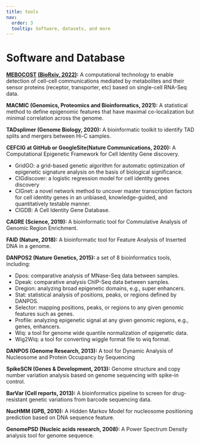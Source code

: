 ```yaml
---
title: tools
nav:
  order: 3
  tooltip: Software, datasets, and more
---
```


# <i class="fas fa-tools"></i>Software and Database


**[MEBOCOST](https://github.com/zhengrongbin/MEBOCOST) [(BioRxiv, 2022)](https://www.biorxiv.org/content/10.1101/2022.05.30.494067v1):**
A computational technology to enable detection of cell-cell communications mediated by metabolites and their sensor proteins (receptor, transporter, etc) based on single-cell RNA-Seq data.

**MACMIC (Genomics, Proteomics and Bioinformatics, 2021):**
A statistical method to define epigenomic features that have maximal co-localization but minimal correlation across the genome.

**TADsplimer (Genome Biology, 2020):** 
A bioinformatic toolkit to identify TAD splits and mergers between Hi-C samples.

**CEFCIG at GitHub or GoogleSite(Nature Communications, 2020):** 
A Computational Epigenetic Framework for Cell Identity Gene discovery.
- GridGO: a grid-based genetic algorithm for automatic optimization of epigenetic signature analysis on the basis of biological significance.
- CIGdiscover: a logistic regression model for cell identity genes discovery
- CIGnet: a novel network method to uncover master transcription factors for cell identity genes in an unbiased, knowledge-guided, and quantitatively testable manner.
- CIGDB: A Cell Identity Gene Database.

**CAGRE (Science, 2019):**
A bioinformatic tool for Commulative Analysis of Genomic Region Enrichment.

**FAID (Nature, 2018):**
A bioinformatic tool for Feature Analysis of Inserted DNA in a genome.


**DANPOS2 (Nature Genetics, 2015):**
a set of 8 bioinformatics tools, including:
- Dpos: comparative analysis of MNase-Seq data between samples.
- Dpeak: comparative analysis ChIP-Seq data between samples.
- Dregion: analyzing broad epigenetic domains, e.g., super enhancers.
- Stat: statistical analysis of positions, peaks, or regions defined by DANPOS.
- Selector: mapping positions, peaks, or regions to any given genomic features such as genes.
- Profile: analyzing epigenetic signal at any given genomic regions, e.g., genes, enhancers.
- Wiq: a tool for genome wide quantile normalization of epigenetic data.
- Wig2Wiq: a tool for converting wiggle format file to wiq format.

**DANPOS (Genome Research, 2013):**
A tool for Dynamic Analysis of Nucleosome and Protein Occupancy by Sequencing

**SpikeSCN (Genes & Development, 2013):**
Genome structure and copy number variation analysis based on genome sequencing with spike-in control.

**BarVar (Cell reports, 2013):**
A bioinformatics pipeline to screen for drug-resistant genetic variations from barcode sequencing data.

**NucHMM (GPB, 2010):**
A Hidden Markov Model for nucleosome positioning prediction based on DNA sequence feature.

**GenomePSD (Nucleic acids research, 2008):**
A Power Spectrum Density analysis tool for genome sequence.
